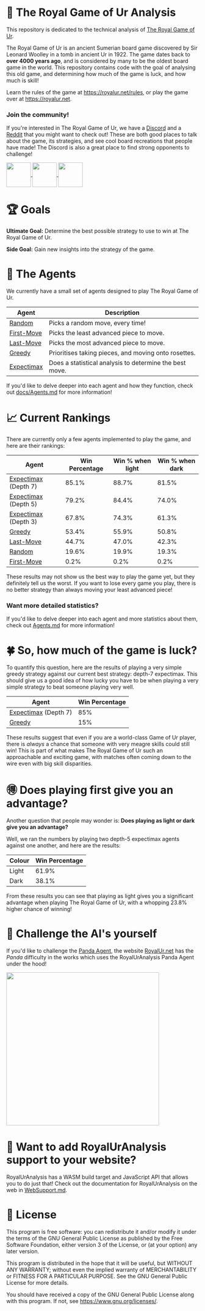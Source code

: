# 🎲 The Royal Game of Ur Analysis
This repository is dedicated to the technical analysis of
[The Royal Game of Ur](https://en.wikipedia.org/wiki/Royal_Game_of_Ur).

The Royal Game of Ur is an ancient Sumerian board game discovered by Sir Leonard Woolley in a
tomb in ancient Ur in 1922. The game dates back to **over 4000 years ago**, and is considered
by many to be the oldest board game in the world. This repository contains code with the goal
of analysing this old game, and determining how much of the game is luck, and how much is skill!

Learn the rules of the game at https://royalur.net/rules, or play the game over at https://royalur.net.


### Join the community!
If you're interested in The Royal Game of Ur, we have a [Discord](https://discord.gg/Ea49VVru5N)
and a [Reddit](https://www.reddit.com/r/GameofUr/) that you might want to check out! These are
both good places to talk about the game, its strategies, and see cool board recreations that
people have made! The Discord is also a great place to find strong opponents to challenge!

<p float="left">
  <a href="https://discord.gg/Ea49VVru5N">
    <img src="https://royalur.net/res/discord.svg" height="64" valign="middle" />
  </a>
  <a href="https://www.reddit.com/r/GameofUr/">
    <img src="https://royalur.net/res/reddit.svg" height="64" valign="middle" />
  </a>
  <a href="https://royalur.net">
    <img src="https://royalur.net/favicon.png" height="64" valign="middle" />
  </a>
</p>


# 🏆 Goals
**Ultimate Goal:** Determine the best possible strategy to use to win at The Royal Game of Ur.

**Side Goal:** Gain new insights into the strategy of the game.


# 🤖 The Agents
We currently have a small set of agents designed to play The Royal Game of Ur.

| Agent | Description |
| ----- | ----------- |
| [Random](/docs/Agents.md#-the-random-agent-)          | Picks a random move, every time! |
| [First-Move](/docs/Agents.md#-the-first-move-agent-)  | Picks the least advanced piece to move. |
| [Last-Move](/docs/Agents.md#-the-last-move-agent-)    | Picks the most advanced piece to move. |
| [Greedy](/docs/Agents.md#-the-greedy-agent-)          | Prioritises taking pieces, and moving onto rosettes. |
| [Expectimax](/docs/Agents.md#-the-expectimax-agent-)  | Does a statistical analysis to determine the best move. |

If you'd like to delve deeper into each agent and how they function,
check out [docs/Agents.md](/docs/Agents.md) for more information!


# 📈 Current Rankings
There are currently only a few agents implemented to play the game,
and here are their rankings:

| Agent | Win Percentage | Win % when light | Win % when dark |
| ----- | -------------- | ---------------- | --------------- |
| [Expectimax](/docs/Agents.md#-the-expectimax-agent-) (Depth 7)  | 85.1% | 88.7% | 81.5% |
| [Expectimax](/docs/Agents.md#-the-expectimax-agent-) (Depth 5)  | 79.2% | 84.4% | 74.0% |
| [Expectimax](/docs/Agents.md#-the-expectimax-agent-) (Depth 3)  | 67.8% | 74.3% | 61.3% |
| [Greedy](/docs/Agents.md#-the-greedy-agent-)                    | 53.4% | 55.9% | 50.8% |
| [Last-Move](/docs/Agents.md#-the-last-move-agent-)              | 44.7% | 47.0% | 42.3% |
| [Random](/docs/Agents.md#-the-random-agent-)                    | 19.6% | 19.9% | 19.3% |
| [First-Move](/docs/Agents.md#-the-first-move-agent-)            | 0.2%  | 0.2%  | 0.2%  |

These results may not show us the best way to play the game yet, but they definitely
tell us the worst. If you want to lose every game you play, there is no better
strategy than always moving your least advanced piece!

### Want more detailed statistics?
If you'd like to delve deeper into each agent and more statistics about them,
check out [Agents.md](docs/Agents.md) for more information!


# 🍀 So, how much of the game is luck?
To quantify this question, here are the results of playing a very simple greedy strategy
against our current best strategy: depth-7 expectimax. This should give us a good idea of
how lucky you have to be when playing a very simple strategy to beat someone playing very well.

| Agent | Win Percentage |
| ----- | -------------- |
| [Expectimax](/docs/Agents.md#-the-expectimax-agent-) (Depth 7)  | 85% |
| [Greedy](/docs/Agents.md#-the-greedy-agent-)                    | 15% |

These results suggest that even if you are a world-class Game of Ur player, there is _always_
a chance that someone with very meagre skills could still win! This is part of what makes
The Royal Game of Ur such an approachable and exciting game, with matches often coming
down to the wire even with big skill disparities.


# 🉐 Does playing first give you an advantage?
Another question that people may wonder is: **Does playing as light or dark give you
an advantage?**

Well, we ran the numbers by playing two depth-5 expectimax agents against one another,
and here are the results:

| Colour | Win Percentage |
| ------ | -------------- |
| Light  | 61.9%          |
| Dark   | 38.1%          |

From these results you can see that playing as light gives you a significant advantage
when playing The Royal Game of Ur, with a whopping 23.8% higher chance of winning!


# 🥊 Challenge the AI's yourself
If you'd like to challenge the [Panda Agent](/docs/Agents.md#-the-panda-agent-),
the website [RoyalUr.net](https://royalur.net) has the _Panda_ difficulty in the
works which uses the RoyalUrAnalysis Panda Agent under the hood!
<p align="left"><a href="https://royalur.net">
  <img src="https://royalur.net/banner.jpg" width="400" />
</a></p>

# 🚧 Want to add RoyalUrAnalysis support to your website?
RoyalUrAnalysis has a WASM build target and JavaScript API that allows you
to do just that! Check out the documentation for RoyalUrAnalysis on the web
in [WebSupport.md](/docs/WebSupport.md).


# 📝 License
This program is free software: you can redistribute it and/or modify
it under the terms of the GNU General Public License as published by
the Free Software Foundation, either version 3 of the License, or
(at your option) any later version.

This program is distributed in the hope that it will be useful,
but WITHOUT ANY WARRANTY; without even the implied warranty of
MERCHANTABILITY or FITNESS FOR A PARTICULAR PURPOSE.  See the
GNU General Public License for more details.

You should have received a copy of the GNU General Public License
along with this program.  If not, see <https://www.gnu.org/licenses/>.
